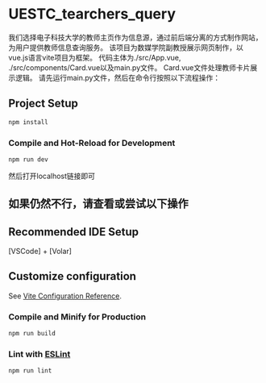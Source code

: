 # UESTC_tearchers_query

我们选择电子科技大学的教师主页作为信息源，通过前后端分离的方式制作网站，为用户提供教师信息查询服务。
该项目为数媒学院副教授展示网页制作，以vue.js语言vite项目为框架。
代码主体为./src/App.vue, ./src/components/Card.vue以及main.py文件。
Card.vue文件处理教师卡片展示逻辑。
请先运行main.py文件，然后在命令行按照以下流程操作：

## Project Setup

```sh
npm install
```

### Compile and Hot-Reload for Development

```sh
npm run dev
```
然后打开localhost链接即可

## 如果仍然不行，请查看或尝试以下操作
## Recommended IDE Setup

[VSCode] + [Volar]

## Customize configuration

See [Vite Configuration Reference](https://vitejs.dev/config/).

### Compile and Minify for Production

```sh
npm run build
```

### Lint with [ESLint](https://eslint.org/)

```sh
npm run lint
```
